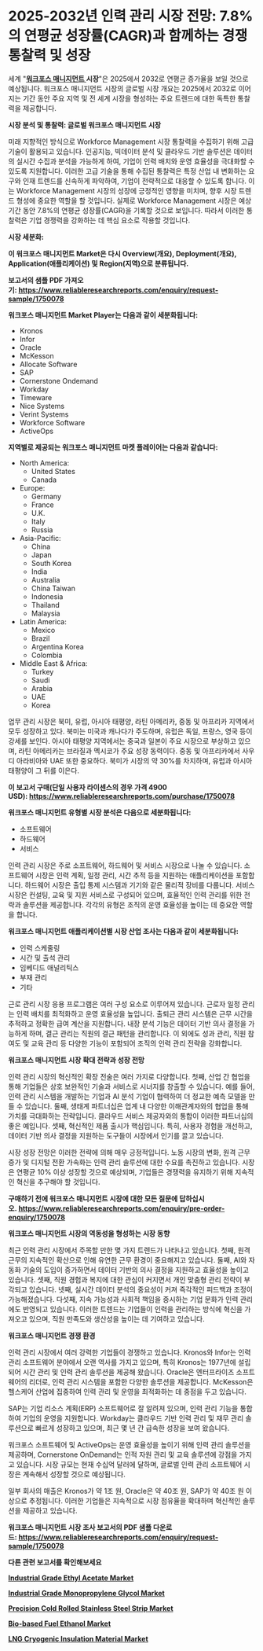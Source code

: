 <p><h1>2025-2032년 인력 관리 시장 전망: 7.8%의 연평균 성장률(CAGR)과 함께하는 경쟁 통찰력 및 성장</h1></p><p>세계 "<strong><a href="https://www.reliableresearchreports.com/workforce-management-r1750078?utm_campaign=106&utm_medium=8&utm_source=Github&utm_content=ia&utm_term=02022025&utm_id=workforce-management">워크포스 매니지먼트&nbsp;</a></strong><strong>시장</strong>"은 2025에서 2032로 연평균 증가율을 보일 것으로 예상됩니다. 워크포스 매니지먼트 시장의 글로벌 시장 개요는 2025에서 2032로 이어지는 기간 동안 주요 지역 및 전 세계 시장을 형성하는 주요 트렌드에 대한 독특한 통찰력을 제공합니다.</p>
<p><strong>시장 분석 및 통찰력: 글로벌 워크포스 매니지먼트 시장</strong></p>
<p><p>미래 지향적인 방식으로 Workforce Management 시장 통찰력을 수집하기 위해 고급 기술이 활용되고 있습니다. 인공지능, 빅데이터 분석 및 클라우드 기반 솔루션은 데이터의 실시간 수집과 분석을 가능하게 하여, 기업이 인력 배치와 운영 효율성을 극대화할 수 있도록 지원합니다. 이러한 고급 기술을 통해 수집된 통찰력은 특정 산업 내 변화하는 요구와 인재 트렌드를 신속하게 파악하여, 기업이 전략적으로 대응할 수 있도록 합니다. 이는 Workforce Management 시장의 성장에 긍정적인 영향을 미치며, 향후 시장 트렌드 형성에 중요한 역할을 할 것입니다. 실제로 Workforce Management 시장은 예상 기간 동안 7.8%의 연평균 성장률(CAGR)을 기록할 것으로 보입니다. 따라서 이러한 통찰력은 기업 경쟁력을 강화하는 데 핵심 요소로 작용할 것입니다.</p><a href="%7CAUTHORITHY_DOMAIN_URL%7C?utm_campaign=106&utm_medium=8&utm_source=Github&utm_content=ia&utm_term=02022025&utm_id=workforce-management"></a></p>
<p><strong>시장 세분화:</strong></p>
<p><strong>이 워크포스 매니지먼트 Market은 다시 Overview(개요), Deployment(개요), Application(애플리케이션) 및 Region(지역)으로 분류됩니다.</strong></p>
<p><strong>보고서의 샘플 PDF 가져오기:&nbsp;<a href="https://www.reliableresearchreports.com/enquiry/request-sample/1750078?utm_campaign=106&utm_medium=8&utm_source=Github&utm_content=ia&utm_term=02022025&utm_id=workforce-management">https://www.reliableresearchreports.com/enquiry/request-sample/1750078</a></strong><strong></strong></p>
<p><strong>워크포스 매니지먼트 Market Player는 다음과 같이 세분화됩니다:</strong></p>
<p><ul><li>Kronos</li><li>Infor</li><li>Oracle</li><li>McKesson</li><li>Allocate Software</li><li>SAP</li><li>Cornerstone Ondemand</li><li>Workday</li><li>Timeware</li><li>Nice Systems</li><li>Verint Systems</li><li>Workforce Software</li><li>ActiveOps</li></ul></p>
<p><strong>지역별로 제공되는 워크포스 매니지먼트 마켓 플레이어는 다음과 같습니다:</strong></p>
<p><ul>
    <li>
        North America:
        <ul>
            <li>United States</li>
            <li>Canada</li>
        </ul>
    </li>
    <li>
        Europe:
        <ul>
            <li>Germany</li>
            <li>France</li>
            <li>U.K.</li>
            <li>Italy</li>
            <li>Russia</li>
        </ul>
    </li>
    <li>
        Asia-Pacific:
        <ul>
            <li>China</li>
            <li>Japan</li>
            <li>South Korea</li>
            <li>India</li>
            <li>Australia</li>
            <li>China Taiwan</li>
            <li>Indonesia</li>
            <li>Thailand</li>
            <li>Malaysia</li>
        </ul>
    </li>
    <li>
        Latin America:
        <ul>
            <li>Mexico</li>
            <li>Brazil</li>
            <li>Argentina Korea</li>
            <li>Colombia</li>
        </ul>
    </li>
    <li>
        Middle East & Africa:
        <ul>
            <li>Turkey</li>
            <li>Saudi</li>
            <li>Arabia</li>
            <li>UAE</li>
            <li>Korea</li>
        </ul>
    </li>
    </ul></p>
<p><p>업무 관리 시장은 북미, 유럽, 아시아 태평양, 라틴 아메리카, 중동 및 아프리카 지역에서 모두 성장하고 있다. 북미는 미국과 캐나다가 주도하며, 유럽은 독일, 프랑스, 영국 등이 강세를 보인다. 아시아 태평양 지역에서는 중국과 일본이 주요 시장으로 부상하고 있으며, 라틴 아메리카는 브라질과 멕시코가 주요 성장 동력이다. 중동 및 아프리카에서 사우디 아라비아와 UAE 또한 중요하다. 북미가 시장의 약 30%를 차지하며, 유럽과 아시아 태평양이 그 뒤를 이은다.</p></p>
<p><strong>이 보고서 구매(단일 사용자 라이센스의 경우 가격 4900 USD):&nbsp;<a href="https://www.reliableresearchreports.com/purchase/1750078?utm_campaign=106&utm_medium=8&utm_source=Github&utm_content=ia&utm_term=02022025&utm_id=workforce-management">https://www.reliableresearchreports.com/purchase/1750078</a></strong></p>
<p><strong>워크포스 매니지먼트 유형별 시장 분석은 다음으로 세분화됩니다:</strong></p>
<p><ul><li>소프트웨어</li><li>하드웨어</li><li>서비스</li></ul></p>
<p><p>인력 관리 시장은 주로 소프트웨어, 하드웨어 및 서비스 시장으로 나눌 수 있습니다. 소프트웨어 시장은 인력 계획, 일정 관리, 시간 추적 등을 지원하는 애플리케이션을 포함합니다. 하드웨어 시장은 출입 통제 시스템과 기기와 같은 물리적 장비를 다룹니다. 서비스 시장은 컨설팅, 교육 및 지원 서비스로 구성되어 있으며, 효율적인 인력 관리를 위한 전략과 솔루션을 제공합니다. 각각의 유형은 조직의 운영 효율성을 높이는 데 중요한 역할을 합니다.</p></p>
<p><strong>워크포스 매니지먼트 애플리케이션별 시장 산업 조사는 다음과 같이 세분화됩니다:</strong></p>
<p><ul><li>인력 스케줄링</li><li>시간 및 출석 관리</li><li>임베디드 애널리틱스</li><li>부재 관리</li><li>기타</li></ul></p>
<p><p>근로 관리 시장 응용 프로그램은 여러 구성 요소로 이루어져 있습니다. 근로자 일정 관리는 인력 배치를 최적화하고 운영 효율성을 높입니다. 출퇴근 관리 시스템은 근무 시간을 추적하고 정확한 급여 계산을 지원합니다. 내장 분석 기능은 데이터 기반 의사 결정을 가능하게 하며, 결근 관리는 직원의 결근 패턴을 관리합니다. 이 외에도 성과 관리, 직원 참여도 및 교육 관리 등 다양한 기능이 포함되어 조직의 인력 관리 전략을 강화합니다.</p></p>
<p><strong>워크포스 매니지먼트 시장 확대 전략과 성장 전망</strong></p>
<p><p>인력 관리 시장의 혁신적인 확장 전술은 여러 가지로 다양합니다. 첫째, 산업 간 협업을 통해 기업들은 상호 보완적인 기술과 서비스로 시너지를 창출할 수 있습니다. 예를 들어, 인력 관리 시스템을 개발하는 기업과 AI 분석 기업이 협력하여 더 정교한 예측 모델을 만들 수 있습니다. 둘째, 생태계 파트너십은 업계 내 다양한 이해관계자와의 협업을 통해 가치를 극대화하는 전략입니다. 클라우드 서비스 제공자와의 통합이 이러한 파트너십의 좋은 예입니다. 셋째, 혁신적인 제품 출시가 핵심입니다. 특히, 사용자 경험을 개선하고, 데이터 기반 의사 결정을 지원하는 도구들이 시장에서 인기를 끌고 있습니다.</p><p>시장 성장 전망은 이러한 전략에 의해 매우 긍정적입니다. 노동 시장의 변화, 원격 근무 증가 및 디지털 전환 가속화는 인력 관리 솔루션에 대한 수요를 촉진하고 있습니다. 시장은 연평균 10% 이상 성장할 것으로 예상되며, 기업들은 경쟁력을 유지하기 위해 지속적인 혁신을 추구해야 할 것입니다.</p></p>
<p><strong>구매하기 전에 워크포스 매니지먼트 시장에 대한 모든 질문에 답하십시오.&nbsp;<a href="https://www.reliableresearchreports.com/enquiry/pre-order-enquiry/1750078?utm_campaign=106&utm_medium=8&utm_source=Github&utm_content=ia&utm_term=02022025&utm_id=workforce-management">https://www.reliableresearchreports.com/enquiry/pre-order-enquiry/1750078</a></strong><strong></strong></p>
<p><strong>워크포스 매니지먼트 시장의 역동성을 형성하는 시장 동향</strong></p>
<p><p>최근 인력 관리 시장에서 주목할 만한 몇 가지 트렌드가 나타나고 있습니다. 첫째, 원격 근무의 지속적인 확산으로 인해 유연한 근무 환경이 중요해지고 있습니다. 둘째, AI와 자동화 기술의 도입이 증가하면서 데이터 기반의 의사 결정을 지원하고 효율성을 높이고 있습니다. 셋째, 직원 경험과 복지에 대한 관심이 커지면서 개인 맞춤형 관리 전략이 부각되고 있습니다. 넷째, 실시간 데이터 분석의 중요성이 커져 즉각적인 피드백과 조정이 가능해졌습니다. 다섯째, 지속 가능성과 사회적 책임을 중시하는 기업 문화가 인력 관리에도 반영되고 있습니다. 이러한 트렌드는 기업들이 인력을 관리하는 방식에 혁신을 가져오고 있으며, 직원 만족도와 생산성을 높이는 데 기여하고 있습니다.</p></p>
<p><strong>워크포스 매니지먼트 경쟁 환경</strong></p>
<p><p>인력 관리 시장에서 여러 강력한 기업들이 경쟁하고 있습니다. Kronos와 Infor는 인력 관리 소프트웨어 분야에서 오랜 역사를 가지고 있으며, 특히 Kronos는 1977년에 설립되어 시간 관리 및 인력 관리 솔루션을 제공해 왔습니다. Oracle은 엔터프라이즈 소프트웨어의 리더로, 인력 관리 시스템을 포함한 다양한 솔루션을 제공합니다. McKesson은 헬스케어 산업에 집중하여 인력 관리 및 운영을 최적화하는 데 중점을 두고 있습니다.</p><p>SAP는 기업 리소스 계획(ERP) 소프트웨어로 잘 알려져 있으며, 인력 관리 기능을 통합하여 기업의 운영을 지원합니다. Workday는 클라우드 기반 인력 관리 및 재무 관리 솔루션으로 빠르게 성장하고 있으며, 최근 몇 년 간 급속한 성장을 보여 왔습니다.</p><p>워크포스 소프트웨어 및 ActiveOps는 운영 효율성을 높이기 위해 인력 관리 솔루션을 제공하며, Cornerstone OnDemand는 인적 자원 관리 및 교육 솔루션에 강점을 가지고 있습니다. 시장 규모는 현재 수십억 달러에 달하며, 글로벌 인력 관리 소프트웨어 시장은 계속해서 성장할 것으로 예상됩니다.</p><p>일부 회사의 매출은 Kronos가 약 1조 원, Oracle은 약 40조 원, SAP가 약 40조 원 이상으로 추정됩니다. 이러한 기업들은 지속적으로 시장 점유율을 확대하며 혁신적인 솔루션을 제공하고 있습니다.</p></p>
<p><strong>워크포스 매니지먼트 시장 조사 보고서의 PDF 샘플 다운로드:&nbsp;<a href="https://www.reliableresearchreports.com/enquiry/request-sample/1750078?utm_campaign=106&utm_medium=8&utm_source=Github&utm_content=ia&utm_term=02022025&utm_id=workforce-management">https://www.reliableresearchreports.com/enquiry/request-sample/1750078</a></strong></p>
<p><strong></strong></p>
<p><strong></strong></p>
<p><strong></strong></p>
<p><strong></strong></p>
<p><strong>다른 관련 보고서를 확인해보세요</strong></p>
<p><strong><p><a href="https://github.com/klaassenmackenzie6/Market-Research-Report-List-1/blob/main/industrial-grade-ethyl-acetate-market.md?utm_campaign=106&utm_medium=8&utm_source=Github&utm_content=ia&utm_term=02022025&utm_id=workforce-management">Industrial Grade Ethyl Acetate Market</a></p><p><a href="https://github.com/ahamdyzabira4/Market-Research-Report-List-1/blob/main/industrial-grade-monopropylene-glycol-market.md?utm_campaign=106&utm_medium=8&utm_source=Github&utm_content=ia&utm_term=02022025&utm_id=workforce-management">Industrial Grade Monopropylene Glycol Market</a></p><p><a href="https://github.com/stephaniwo144/Market-Research-Report-List-1/blob/main/precision-cold-rolled-stainless-steel-strip-market.md?utm_campaign=106&utm_medium=8&utm_source=Github&utm_content=ia&utm_term=02022025&utm_id=workforce-management">Precision Cold Rolled Stainless Steel Strip Market</a></p><p><a href="https://github.com/lvaill871987/Market-Research-Report-List-1/blob/main/bio-based-fuel-ethanol-market.md?utm_campaign=106&utm_medium=8&utm_source=Github&utm_content=ia&utm_term=02022025&utm_id=workforce-management">Bio-based Fuel Ethanol Market</a></p><p><a href="https://github.com/tanekacalderon743/Market-Research-Report-List-1/blob/main/lng-cryogenic-insulation-material-market.md?utm_campaign=106&utm_medium=8&utm_source=Github&utm_content=ia&utm_term=02022025&utm_id=workforce-management">LNG Cryogenic Insulation Material Market</a></p></strong></p>